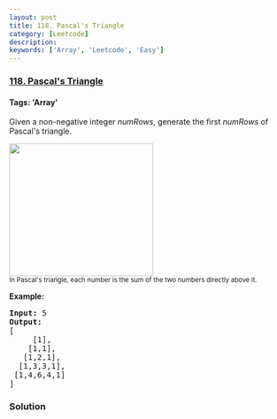 ```yaml
---
layout: post
title: 118. Pascal's Triangle
category: [Leetcode]
description: 
keywords: ['Array', 'Leetcode', 'Easy']
---
```

### [118. Pascal's Triangle](https://leetcode.com/problems/pascals-triangle)

#### Tags: 'Array'

<div class="content__u3I1 question-content__JfgR"><div><p>Given a non-negative integer <em>numRows</em>, generate the first <em>numRows</em> of Pascal's triangle.</p>
<p><img alt="" src="https://upload.wikimedia.org/wikipedia/commons/0/0d/PascalTriangleAnimated2.gif" style="height:240px; width:260px"/><br/>
<small>In Pascal's triangle, each number is the sum of the two numbers directly above it.</small></p>
<p><strong>Example:</strong></p>
<pre><strong>Input:</strong> 5
<strong>Output:</strong>
[
     [1],
    [1,1],
   [1,2,1],
  [1,3,3,1],
 [1,4,6,4,1]
]
</pre>
</div></div>

### Solution
